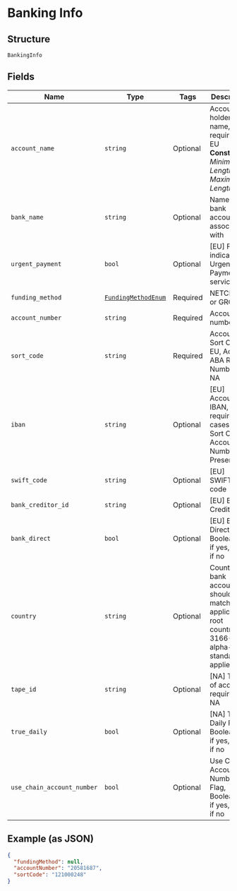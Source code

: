 
# Banking Info

## Structure

`BankingInfo`

## Fields

| Name | Type | Tags | Description |
|  --- | --- | --- | --- |
| `account_name` | `string` | Optional | Account holder name, required in EU<br>**Constraints**: *Minimum Length*: `0`, *Maximum Length*: `50` |
| `bank_name` | `string` | Optional | Name of bank account is associated with |
| `urgent_payment` | `bool` | Optional | [EU] Flag indicating Urgent Payments service |
| `funding_method` | [`FundingMethodEnum`](../../doc/models/funding-method-enum.md) | Required | NETCREDIT or GROSS |
| `account_number` | `string` | Required | Account number |
| `sort_code` | `string` | Required | Account Sort Code in EU, Account ABA Routing Number in NA |
| `iban` | `string` | Optional | [EU] Account IBAN, required in cases where Sort Code + Account Number not Present |
| `swift_code` | `string` | Optional | [EU] SWIFT/BIC code |
| `bank_creditor_id` | `string` | Optional | [EU] Bank Creditor Id |
| `bank_direct` | `bool` | Optional | [EU]  Bank Direct Flag. Boolean true if yes, false if no |
| `country` | `string` | Optional | Country of bank account, should match application's root country, ISO 3166-1 alpha-3 standard applies |
| `tape_id` | `string` | Optional | [NA] Tape Id of account, required in NA |
| `true_daily` | `bool` | Optional | [NA] True Daily Flag. Boolean true if yes, false if no |
| `use_chain_account_number` | `bool` | Optional | Use Chain Account Number Flag, Boolean true if yes, false if no |

## Example (as JSON)

```json
{
  "fundingMethod": null,
  "accountNumber": "20581687",
  "sortCode": "121000248"
}
```

